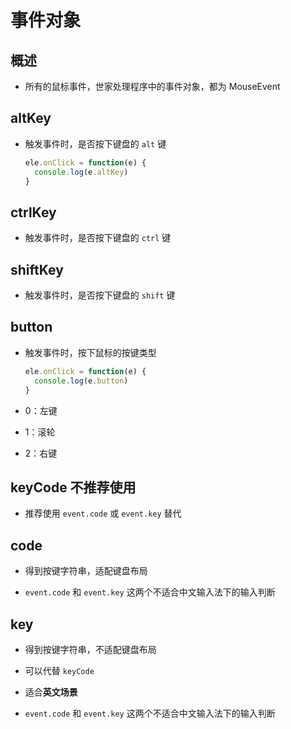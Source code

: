# 事件对象

## 概述

  - 所有的鼠标事件，世家处理程序中的事件对象，都为 MouseEvent

## altKey

  - 触发事件时，是否按下键盘的 `alt` 键

    ```js
    ele.onClick = function(e) {
      console.log(e.altKey)
    }
    ```

## ctrlKey

  - 触发事件时，是否按下键盘的 `ctrl` 键

## shiftKey

  - 触发事件时，是否按下键盘的 `shift` 键

## button

  - 触发事件时，按下鼠标的按键类型

    ```js
    ele.onClick = function(e) {
      console.log(e.button)
    }
    ```

  - 0：左键

  - 1：滚轮

  - 2：右键

## keyCode 不推荐使用

  - 推荐使用 `event.code` 或 `event.key` 替代

## code

  - 得到按键字符串，适配键盘布局

  - `event.code` 和 `event.key` 这两个不适合中文输入法下的输入判断

## key

  - 得到按键字符串，不适配键盘布局

  - 可以代替 `keyCode`

  - 适合**英文场景**

  - `event.code` 和 `event.key` 这两个不适合中文输入法下的输入判断
